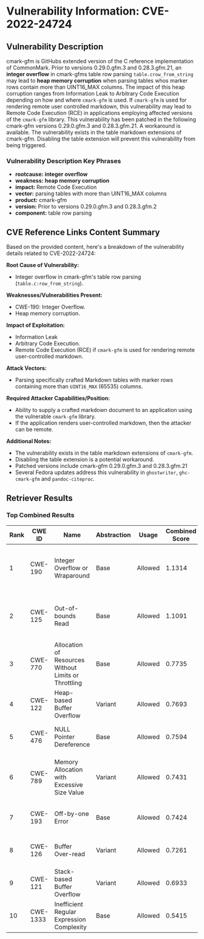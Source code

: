# Vulnerability Information: CVE-2022-24724

## Vulnerability Description
cmark-gfm is GitHubs extended version of the C reference implementation of CommonMark. Prior to versions 0.29.0.gfm.3 and 0.28.3.gfm.21, an **integer overflow** in cmark-gfms table row parsing `table.crow_from_string` may lead to **heap memory corruption** when parsing tables whos marker rows contain more than UINT16_MAX columns. The impact of this heap corruption ranges from Information Leak to Arbitrary Code Execution depending on how and where `cmark-gfm` is used. If `cmark-gfm` is used for rendering remote user controlled markdown, this vulnerability may lead to Remote Code Execution (RCE) in applications employing affected versions of the `cmark-gfm` library. This vulnerability has been patched in the following cmark-gfm versions 0.29.0.gfm.3 and 0.28.3.gfm.21. A workaround is available. The vulnerability exists in the table markdown extensions of cmark-gfm. Disabling the table extension will prevent this vulnerability from being triggered.

### Vulnerability Description Key Phrases
- **rootcause:** **integer overflow**
- **weakness:** **heap memory corruption**
- **impact:** Remote Code Execution
- **vector:** parsing tables with more than UINT16_MAX columns
- **product:** cmark-gfm
- **version:** Prior to versions 0.29.0.gfm.3 and 0.28.3.gfm.2
- **component:** table row parsing

## CVE Reference Links Content Summary
Based on the provided content, here's a breakdown of the vulnerability details related to CVE-2022-24724:

**Root Cause of Vulnerability:**
- Integer overflow in cmark-gfm's table row parsing (`table.c:row_from_string`).

**Weaknesses/Vulnerabilities Present:**
- CWE-190: Integer Overflow.
- Heap memory corruption.

**Impact of Exploitation:**
- Information Leak
- Arbitrary Code Execution.
- Remote Code Execution (RCE) if `cmark-gfm` is used for rendering remote user-controlled markdown.

**Attack Vectors:**
- Parsing specifically crafted Markdown tables with marker rows containing more than `UINT16_MAX` (65535) columns.

**Required Attacker Capabilities/Position:**
- Ability to supply a crafted markdown document to an application using the vulnerable `cmark-gfm` library.
- If the application renders user-controlled markdown, then the attacker can be remote.

**Additional Notes:**
- The vulnerability exists in the table markdown extensions of `cmark-gfm`.
- Disabling the table extension is a potential workaround.
- Patched versions include cmark-gfm 0.29.0.gfm.3 and 0.28.3.gfm.21
- Several Fedora updates address this vulnerability in `ghostwriter`, `ghc-cmark-gfm` and `pandoc-citeproc`.

## Retriever Results

### Top Combined Results

| Rank | CWE ID | Name | Abstraction | Usage | Combined Score | Retrievers | Individual Scores |
|------|--------|------|-------------|-------|---------------|------------|-------------------|
| 1 | CWE-190 | Integer Overflow or Wraparound | Base | Allowed | 1.1314 | dense, sparse, graph | dense: 0.570, sparse: 1.000, graph: 0.767 |
| 2 | CWE-125 | Out-of-bounds Read | Base | Allowed | 1.1091 | dense, sparse, graph | dense: 0.533, sparse: 0.957, graph: 0.826 |
| 3 | CWE-770 | Allocation of Resources Without Limits or Throttling | Base | Allowed | 0.7735 | dense, sparse | dense: 0.519, sparse: 0.898 |
| 4 | CWE-122 | Heap-based Buffer Overflow | Variant | Allowed | 0.7693 | dense, sparse | dense: 0.563, sparse: 0.964 |
| 5 | CWE-476 | NULL Pointer Dereference | Base | Allowed | 0.7594 | dense, sparse | dense: 0.508, sparse: 0.883 |
| 6 | CWE-789 | Memory Allocation with Excessive Size Value | Variant | Allowed | 0.7431 | dense, sparse, graph | dense: 0.538, sparse: 0.519, graph: 0.670 |
| 7 | CWE-193 | Off-by-one Error | Base | Allowed | 0.7424 | dense, sparse | dense: 0.521, sparse: 0.842 |
| 8 | CWE-126 | Buffer Over-read | Variant | Allowed | 0.7261 | dense, sparse | dense: 0.558, sparse: 0.887 |
| 9 | CWE-121 | Stack-based Buffer Overflow | Variant | Allowed | 0.6933 | dense, sparse | dense: 0.521, sparse: 0.857 |
| 10 | CWE-1333 | Inefficient Regular Expression Complexity | Base | Allowed | 0.5415 | sparse | sparse: 0.947 |

